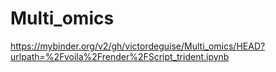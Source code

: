 # Multi_omics

https://mybinder.org/v2/gh/victordeguise/Multi_omics/HEAD?urlpath=%2Fvoila%2Frender%2FScript_trident.ipynb

